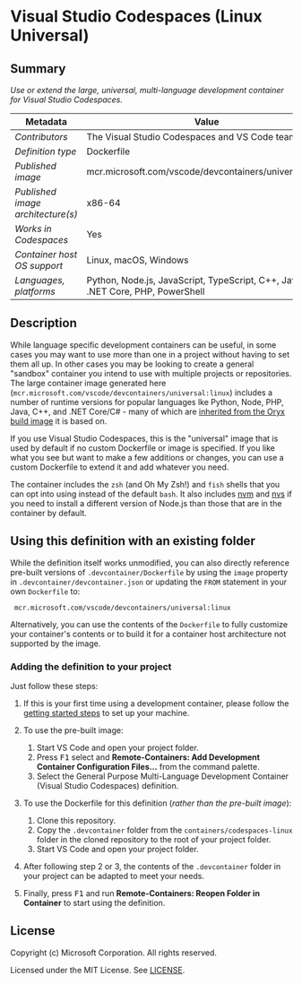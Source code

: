 # Visual Studio Codespaces (Linux Universal)

## Summary

*Use or extend the large, universal, multi-language development container for Visual Studio Codespaces.*

| Metadata | Value |  
|----------|-------|
| *Contributors* | The Visual Studio Codespaces and VS Code teams |
| *Definition type* | Dockerfile |
| *Published image* | mcr.microsoft.com/vscode/devcontainers/universal:linux |
| *Published image architecture(s)* | x86-64 |
| *Works in Codespaces* | Yes |
| *Container host OS support* | Linux, macOS, Windows |
| *Languages, platforms* | Python, Node.js, JavaScript, TypeScript, C++, Java, C#, .NET Core, PHP, PowerShell |

## Description

While language specific development containers can be useful, in some cases you may want to use more than one in a project without having to set them all up. In other cases you may be looking to create a general "sandbox" container you intend to use with multiple projects or repositories. The large container image generated here (`mcr.microsoft.com/vscode/devcontainers/universal:linux`) includes a number of runtime versions for popular languages lke Python, Node, PHP, Java, C++, and .NET Core/C# - many of which are [inherited from the Oryx build image](https://github.com/microsoft/oryx#supported-platforms) it is based on.

If you use Visual Studio Codespaces, this is the "universal" image that is used by default if no custom Dockerfile or image is specified. If you like what you see but want to make a few additions or changes, you can use a custom Dockerfile to extend it and add whatever you need.

The container includes the `zsh` (and Oh My Zsh!) and `fish` shells that you can opt into using instead of the default `bash`. It also includes [nvm](https://github.com/nvm-sh/nvm) and [nvs](https://github.com/jasongin/nvs) if you need to install a different version of Node.js than those that are in the container by default.

## Using this definition with an existing folder

While the definition itself works unmodified, you can also directly reference pre-built versions of `.devcontainer/Dockerfile` by using the `image` property in `.devcontainer/devcontainer.json` or updating the `FROM` statement in your own  `Dockerfile` to:

` mcr.microsoft.com/vscode/devcontainers/universal:linux`

Alternatively, you can use the contents of the `Dockerfile` to fully customize your container's contents or to build it for a container host architecture not supported by the image.

### Adding the definition to your project

Just follow these steps:

1. If this is your first time using a development container, please follow the [getting started steps](https://aka.ms/vscode-remote/containers/getting-started) to set up your machine.

2. To use the pre-built image:
   1. Start VS Code and open your project folder.
   2. Press <kbd>F1</kbd> select and **Remote-Containers: Add Development Container Configuration Files...** from the command palette.
   3. Select the General Purpose Multi-Language Development Container (Visual Studio Codespaces) definition.

3. To use the Dockerfile for this definition (*rather than the pre-built image*):
   1. Clone this repository.
   2. Copy the `.devcontainer` folder from the `containers/codespaces-linux` folder in the cloned repository to the root of your project folder.
   3. Start VS Code and open your project folder.

4. After following step 2 or 3, the contents of the `.devcontainer` folder in your project can be adapted to meet your needs.

5. Finally, press <kbd>F1</kbd> and run **Remote-Containers: Reopen Folder in Container** to start using the definition.

## License

Copyright (c) Microsoft Corporation. All rights reserved.

Licensed under the MIT License. See [LICENSE](https://github.com/Microsoft/vscode-dev-containers/blob/master/LICENSE).

